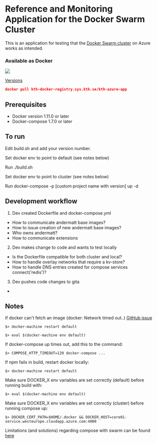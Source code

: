 # Reference and Monitoring Application for the Docker Swarm Cluster
This is an application for testing that the [Docker Swarm cluster](https://gita.sys.kth.se/infosys/kth-azure-swarm) on Azure works as intended.

### Available as Docker
![](https://gita.sys.kth.se/Infosys/beldersay/blob/master/docs/img/docker-small.png)

[Versions](https://kth-docker-registry.sys.kth.se/v2/kth-azure-app/tags/list)

```json
docker pull kth-docker-registry.sys.kth.se/kth-azure-app
```

## Prerequisites
* Docker version 1.11.0 or later
* Docker-compose 1.7.0 or later

## To run
Edit build.sh and add your version number.

Set docker env to point to default (see notes below)

Run ./build.sh

Set docker env to point to cluster (see notes below)

Run docker-compose -p [custom project name with version] up -d

## Development workflow

1. Dev created Dockerfile and docker-compose.yml
  * How to communicate andermatt base images?
  * How to issue creation of new andermatt base images?
  * Who owns andermatt?
  * How to communicate extensions 
2. Dev makes change to code and wants to test locally
  * Is the Dockerfile compatible for both cluster and local?
  * How to handle overlay networks that require a kv-store?
  * How to handle DNS entries created for compose services connect('redis')?
3. Dev pushes code changes to gita
  * 

## Notes
If docker can't fetch an image (docker: Network timed out..) [GitHub issue](https://github.com/docker/docker/issues/20910)

`$> docker-machine restart default`

`$> eval $(docker-machine env default)`

If docker-compose up times out, add this to the command: 

`$> COMPOSE_HTTP_TIMEOUT=120 docker-compose ...`

If npm fails in build, restart docker locally: 

`$> docker-machine restart default`

Make sure DOCKER_X env variables are set correctly (default) before running build with: 

`$> eval $(docker-machine env default)`

Make sure DOCKER_X env variables are set correctly (cluster) before running compose up: 

`$> DOCKER_CERT_PATH=$HOME/.docker && DOCKER_HOST=core01-service.westeurope.cloudapp.azure.com:4000`

Limitations (and solutions) regarding compose with swarm can be found [here](https://docs.docker.com/compose/swarm/)

